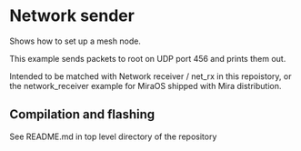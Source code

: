 Network sender
==============

Shows how to set up a mesh node.

This example sends packets to root on UDP port 456 and prints them out.

Intended to be matched with Network receiver / net_rx in this repoistory, or the
network_receiver example for MiraOS shipped with Mira distribution.

Compilation and flashing
------------------------

See README.md in top level directory of the repository